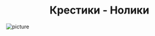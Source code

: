 
<h1 style="text-align: center;">Крестики - Нолики</h1>


![picture](https://www.compgramotnost.ru/wp-content/uploads/2019/04/krestiki-noliki-onlajn.jpg)
